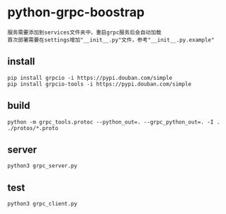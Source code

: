# python-grpc-boostrap

    服务需要添加到services文件夹中，重启grpc服务后会自动加载 
    首次部署需要在settings增加"__init__.py"文件，参考"__init__.py.example"
 
## install

```shell
pip install grpcio -i https://pypi.douban.com/simple
pip install grpcio-tools -i https://pypi.douban.com/simple
```

## build

```shell
python -m grpc_tools.protoc --python_out=. --grpc_python_out=. -I . ./protos/*.proto
```

## server

```shell
python3 grpc_server.py
```

## test

```shell
python3 grpc_client.py
```